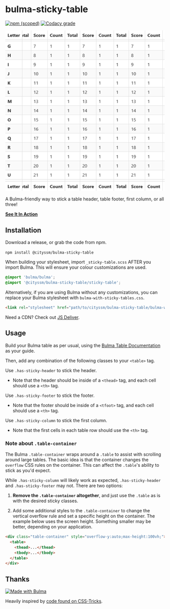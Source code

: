 # bulma-sticky-table

[![npm (scoped)](https://img.shields.io/npm/v/@cityssm/bulma-sticky-table)](https://www.npmjs.com/package/@cityssm/bulma-sticky-table)
[![Codacy grade](https://img.shields.io/codacy/grade/c7cc4f8adb274706bc57cf4f83abbc80)](https://app.codacy.com/gh/cityssm/bulma-sticky-table/dashboard)

![Screenshot](screenshot.png)

A Bulma-friendly way to stick a table header, table footer, first column, or all three!

**[See It In Action](https://cityssm.github.io/bulma-sticky-table)**

## Installation

Download a release, or grab the code from npm.

`npm install @cityssm/bulma-sticky-table`

When building your stylesheet, import `_sticky-table.scss` AFTER you import Bulma.
This will ensure your colour customizations are used.

```scss
@import 'bulma/bulma';
@import '@cityssm/bulma-sticky-table/sticky-table';
```

Alternatively, if you are using Bulma without any customizations,
you can replace your Bulma stylesheet with `bulma-with-sticky-tables.css`.

```html
<link rel="stylesheet" href="path/to/cityssm/bulma-sticky-table/bulma-with-sticky-table.css">
```

Need a CDN?  Check out [JS Deliver](https://www.jsdelivr.com/package/npm/@cityssm/bulma-sticky-table).

## Usage

Build your Bulma table as per usual, using the [Bulma Table Documentation](https://bulma.io/documentation/elements/table/) as your guide.

Then, add any combination of the following classes to your `<table>` tag.

Use `.has-sticky-header` to stick the header.

-   Note that the header should be inside of a `<thead>` tag, and each cell should use a `<th>` tag.

Use `.has-sticky-footer` to stick the footer.

-   Note that the footer should be inside of a `<tfoot>` tag, and each cell should use a `<th>` tag.

Use `.has-sticky-column` to stick the first column.

-   Note that the first cells in each table row should use the `<th>` tag.

### Note about `.table-container`

The Bulma `.table-container` wraps around a `.table` to assist with scrolling
around large tables.  The basic idea is that the container changes the `overflow`
CSS rules on the container.  This can affect the `.table`'s ability to stick
as you'd expect.

While `.has-sticky-column` will likely work as expected,
`.has-sticky-header` and `.has-sticky-footer` may not.  There are two options:

1.  **Remove the `.table-container` altogether**, and just use the `.table` as is with the desired sticky classes.

2.  Add some additional styles to the `.table-container` to change the vertical overflow rule and set a specific height on the container.  The example below uses the screen height.  Something smaller may be better, depending on your application.

```html
<div class="table-container" style="overflow-y:auto;max-height:100vh;">
  <table>
    <thead>...</thead>
    <tbody>...</tbody>
  </table>
</div>
```

## Thanks

[![Made with Bulma](https://bulma.io/images/made-with-bulma.png)](https://bulma.io)

Heavily inspired by [code found on CSS-Tricks](https://css-tricks.com/a-table-with-both-a-sticky-header-and-a-sticky-first-column/).
